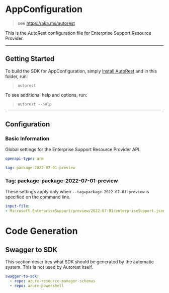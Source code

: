 # AppConfiguration

> see https://aka.ms/autorest

This is the AutoRest configuration file for Enterprise Support Resource Provider.

---

## Getting Started

To build the SDK for AppConfiguration, simply [Install AutoRest](https://aka.ms/autorest/install) and in this folder, run:

> `autorest`

To see additional help and options, run:

> `autorest --help`

---

## Configuration

### Basic Information

Global settings for the Enterprise Support Resource Provider API.

``` yaml
openapi-type: arm

tag: package-2022-07-01-preview
```

### Tag: package-package-2022-07-01-preview

These settings apply only when `--tag=package-2022-07-01-preview` is specified on the command line.

``` yaml $(tag) == 'package-package-2022-07-01-preview'
input-file:
- Microsoft.EnterpriseSupport/preview/2022-07-01/enterpriseSupport.json

```

# Code Generation

## Swagger to SDK

This section describes what SDK should be generated by the automatic system.
This is not used by Autorest itself.

``` yaml $(swagger-to-sdk)
swagger-to-sdk:
  - repo: azure-resource-manager-schemas
  - repo: azure-powershell
```